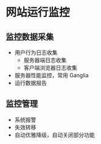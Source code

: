 # 网站运行监控

## 监控数据采集

- 用户行为日志收集
  - 服务器端日志收集
  - 客户端浏览器日志收集
- 服务器性能监控，常用 Ganglia
- 运行数据报告

## 监控管理

- 系统报警
- 失效转移
- 自动优雅降级，自动关闭部分功能
